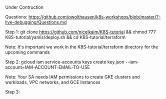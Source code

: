 Under Contruction

Questions: https://github.com/pwolthausen/k8s-workshops/blob/master/7-live-debugging/Questions.md

Step 1: git clone https://github.com/nicelkaim/K8S-tutorial && chmod 777 K8S-tutorial/yamls/deploy.sh && cd K8S-tutorial/terraform

  Note: It's important we work in the K8S-tutorial/terraform directory for the upcoming commands
  
Step 2: gcloud iam service-accounts keys create key.json --iam-account=IAM-ACCOUNT-EMAIL-TO-USE

  Note: Your SA needs IAM permissions to create GKE clusters and workloads, VPC networks, and GCE Instances
  
Step 3: 

